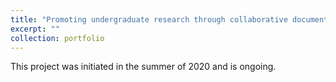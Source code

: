 ```yaml
---
title: "Promoting undergraduate research through collaborative documentary media: a sociolinguistic study of the perception of stuttering (in co-operation with the Newfoundland Stuttering Association)."
excerpt: ""
collection: portfolio
---
```


This project was initiated in the summer of 2020 and is ongoing. 

